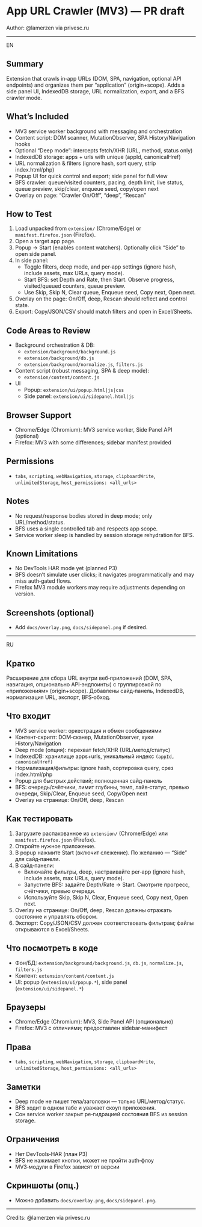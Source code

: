 # App URL Crawler (MV3) — PR draft

Author: @lamerzen via privesc.ru

---

EN

## Summary

Extension that crawls in‑app URLs (DOM, SPA, navigation, optional API endpoints) and organizes them per “application” (origin+scope). Adds a side panel UI, IndexedDB storage, URL normalization, export, and a BFS crawler mode.

## What’s Included

- MV3 service worker background with messaging and orchestration
- Content script: DOM scanner, MutationObserver, SPA History/Navigation hooks
- Optional “Deep mode”: intercepts fetch/XHR (URL, method, status only)
- IndexedDB storage: apps + urls with unique (appId, canonicalHref)
- URL normalization & filters (ignore hash, sort query, strip index.html/php)
- Popup UI for quick control and export; side panel for full view
- BFS crawler: queue/visited counters, pacing, depth limit, live status, queue preview, skip/clear, enqueue seed, copy/open next
- Overlay on page: “Crawler On/Off”, “deep”, “Rescan”

## How to Test

1. Load unpacked from `extension/` (Chrome/Edge) or `manifest.firefox.json` (Firefox).
2. Open a target app page.
3. Popup → Start (enables content watchers). Optionally click “Side” to open side panel.
4. In side panel:
   - Toggle filters, deep mode, and per‑app settings (ignore hash, include assets, max URLs, query mode).
   - Start BFS: set Depth and Rate, then Start. Observe progress, visited/queued counters, queue preview.
   - Use Skip, Skip N, Clear queue, Enqueue seed, Copy next, Open next.
5. Overlay on the page: On/Off, deep, Rescan should reflect and control state.
6. Export: Copy/JSON/CSV should match filters and open in Excel/Sheets.

## Code Areas to Review

- Background orchestration & DB:
  - `extension/background/background.js`
  - `extension/background/db.js`
  - `extension/background/normalize.js`, `filters.js`
- Content script (robust messaging, SPA & deep mode):
  - `extension/content/content.js`
- UI
  - Popup: `extension/ui/popup.html|js|css`
  - Side panel: `extension/ui/sidepanel.html|js`

## Browser Support

- Chrome/Edge (Chromium): MV3 service worker, Side Panel API (optional)
- Firefox: MV3 with some differences; sidebar manifest provided

## Permissions

- `tabs`, `scripting`, `webNavigation`, `storage`, `clipboardWrite`, `unlimitedStorage`, `host_permissions: <all_urls>`

## Notes

- No request/response bodies stored in deep mode; only URL/method/status.
- BFS uses a single controlled tab and respects app scope.
- Service worker sleep is handled by session storage rehydration for BFS.

## Known Limitations

- No DevTools HAR mode yet (planned P3)
- BFS doesn’t simulate user clicks; it navigates programmatically and may miss auth‑gated flows.
- Firefox MV3 module workers may require adjustments depending on version.

## Screenshots (optional)

- Add `docs/overlay.png`, `docs/sidepanel.png` if desired.

---

RU

## Кратко

Расширение для сбора URL внутри веб‑приложений (DOM, SPA, навигация, опционально API‑эндпоинты) с группировкой по «приложениям» (origin+scope). Добавлены сайд‑панель, IndexedDB, нормализация URL, экспорт, BFS‑обход.

## Что входит

- MV3 service worker: оркестрация и обмен сообщениями
- Контент‑скрипт: DOM‑сканер, MutationObserver, хуки History/Navigation
- Deep mode (опция): перехват fetch/XHR (URL/метод/статус)
- IndexedDB: хранилище apps+urls, уникальный индекс `(appId, canonicalHref)`
- Нормализация/фильтры: ignore hash, сортировка query, срез index.html/php
- Popup для быстрых действий; полноценная сайд‑панель
- BFS: очередь/счётчики, лимит глубины, темп, лайв‑статус, превью очереди, Skip/Clear, Enqueue seed, Copy/Open next
- Overlay на странице: On/Off, deep, Rescan

## Как тестировать

1. Загрузите распакованное из `extension/` (Chrome/Edge) или `manifest.firefox.json` (Firefox).
2. Откройте нужное приложение.
3. В popup нажмите Start (включит слежение). По желанию — “Side” для сайд‑панели.
4. В сайд‑панели:
   - Включайте фильтры, deep, настраивайте per‑app (ignore hash, include assets, max URLs, query mode).
   - Запустите BFS: задайте Depth/Rate → Start. Смотрите прогресс, счётчики, превью очереди.
   - Используйте Skip, Skip N, Clear, Enqueue seed, Copy next, Open next.
5. Overlay на странице: On/Off, deep, Rescan должны отражать состояние и управлять сбором.
6. Экспорт: Copy/JSON/CSV должен соответствовать фильтрам; файлы открываются в Excel/Sheets.

## Что посмотреть в коде

- Фон/БД: `extension/background/background.js`, `db.js`, `normalize.js`, `filters.js`
- Контент: `extension/content/content.js`
- UI: popup (`extension/ui/popup.*`), side panel (`extension/ui/sidepanel.*`)

## Браузеры

- Chrome/Edge (Chromium): MV3, Side Panel API (опционально)
- Firefox: MV3 с отличиями; предоставлен sidebar‑манифест

## Права

- `tabs`, `scripting`, `webNavigation`, `storage`, `clipboardWrite`, `unlimitedStorage`, `host_permissions: <all_urls>`

## Заметки

- Deep mode не пишет тела/заголовки — только URL/метод/статус.
- BFS ходит в одном табе и уважает скоуп приложения.
- Сон service worker закрыт ре‑гидрацией состояния BFS из session storage.

## Ограничения

- Нет DevTools‑HAR (план P3)
- BFS не нажимает кнопки, может не пройти auth‑флоу
- MV3‑модули в Firefox зависят от версии

## Скриншоты (опц.)

- Можно добавить `docs/overlay.png`, `docs/sidepanel.png`.

---

Credits: @lamerzen via privesc.ru
